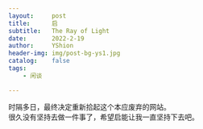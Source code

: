 ```yaml
---
layout:     post
title:      启
subtitle:   The Ray of Light
date:       2022-2-19
author:     YShion
header-img: img/post-bg-ys1.jpg
catalog:    false
tags:
    - 闲谈

---
```

时隔多日，最终决定重新拾起这个本应废弃的网站。  
很久没有坚持去做一件事了，希望启能让我一直坚持下去吧。
